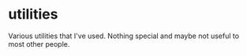 # utilities
Various utilities that I've used. Nothing special and maybe not useful to most other people.
